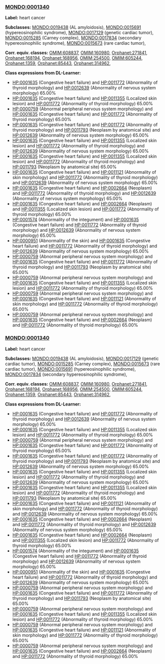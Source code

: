 
### [MONDO:0001340](http://purl.obolibrary.org/obo/MONDO_0001340)
**Label:** heart cancer

**Subclasses:** [MONDO:0019438](http://purl.obolibrary.org/obo/MONDO_0019438) (AL amyloidosis), [MONDO:0015691](http://purl.obolibrary.org/obo/MONDO_0015691) (hypereosinophilic syndrome), [MONDO:0017129](http://purl.obolibrary.org/obo/MONDO_0017129) (genetic cardiac tumor), [MONDO:0015285](http://purl.obolibrary.org/obo/MONDO_0015285) (Carney complex), [MONDO:0017834](http://purl.obolibrary.org/obo/MONDO_0017834) (secondary hypereosinophilic syndrome), [MONDO:0015673](http://purl.obolibrary.org/obo/MONDO_0015673) (rare cardiac tumor), 

**Corr. equiv. classes:** [OMIM:608837](http://purl.obolibrary.org/obo/OMIM_608837), [OMIM:160980](http://purl.obolibrary.org/obo/OMIM_160980), [Orphanet:271841](http://www.orpha.net/ORDO/Orphanet_271841), [Orphanet:168194](http://www.orpha.net/ORDO/Orphanet_168194), [Orphanet:168956](http://www.orpha.net/ORDO/Orphanet_168956), [OMIM:254500](http://purl.obolibrary.org/obo/OMIM_254500), [OMIM:605244](http://purl.obolibrary.org/obo/OMIM_605244), [Orphanet:1359](http://www.orpha.net/ORDO/Orphanet_1359), [Orphanet:85443](http://www.orpha.net/ORDO/Orphanet_85443), [Orphanet:314962](http://www.orpha.net/ORDO/Orphanet_314962), 

**Class expressions from DL-Learner:**

- [HP:0001635](http://purl.obolibrary.org/obo/HP_0001635) (Congestive heart failure) and [HP:0011772](http://purl.obolibrary.org/obo/HP_0011772) (Abnormality of thyroid morphology) and [HP:0012639](http://purl.obolibrary.org/obo/HP_0012639) (Abnormality of nervous system morphology) 65.00%
- [HP:0001635](http://purl.obolibrary.org/obo/HP_0001635) (Congestive heart failure) and [HP:0011355](http://purl.obolibrary.org/obo/HP_0011355) (Localized skin lesion) and [HP:0011772](http://purl.obolibrary.org/obo/HP_0011772) (Abnormality of thyroid morphology) 65.00%
- [HP:0000759](http://purl.obolibrary.org/obo/HP_0000759) (Abnormal peripheral nervous system morphology) and [HP:0001635](http://purl.obolibrary.org/obo/HP_0001635) (Congestive heart failure) and [HP:0011772](http://purl.obolibrary.org/obo/HP_0011772) (Abnormality of thyroid morphology) 65.00%
- [HP:0001635](http://purl.obolibrary.org/obo/HP_0001635) (Congestive heart failure) and [HP:0011772](http://purl.obolibrary.org/obo/HP_0011772) (Abnormality of thyroid morphology) and [HP:0011793](http://purl.obolibrary.org/obo/HP_0011793) (Neoplasm by anatomical site) and [HP:0012639](http://purl.obolibrary.org/obo/HP_0012639) (Abnormality of nervous system morphology) 65.00%
- [HP:0001635](http://purl.obolibrary.org/obo/HP_0001635) (Congestive heart failure) and [HP:0011355](http://purl.obolibrary.org/obo/HP_0011355) (Localized skin lesion) and [HP:0011772](http://purl.obolibrary.org/obo/HP_0011772) (Abnormality of thyroid morphology) and [HP:0012639](http://purl.obolibrary.org/obo/HP_0012639) (Abnormality of nervous system morphology) 65.00%
- [HP:0001635](http://purl.obolibrary.org/obo/HP_0001635) (Congestive heart failure) and [HP:0011355](http://purl.obolibrary.org/obo/HP_0011355) (Localized skin lesion) and [HP:0011772](http://purl.obolibrary.org/obo/HP_0011772) (Abnormality of thyroid morphology) and [HP:0011793](http://purl.obolibrary.org/obo/HP_0011793) (Neoplasm by anatomical site) 65.00%
- [HP:0001635](http://purl.obolibrary.org/obo/HP_0001635) (Congestive heart failure) and [HP:0011121](http://purl.obolibrary.org/obo/HP_0011121) (Abnormality of skin morphology) and [HP:0011772](http://purl.obolibrary.org/obo/HP_0011772) (Abnormality of thyroid morphology) and [HP:0012639](http://purl.obolibrary.org/obo/HP_0012639) (Abnormality of nervous system morphology) 65.00%
- [HP:0001635](http://purl.obolibrary.org/obo/HP_0001635) (Congestive heart failure) and [HP:0002664](http://purl.obolibrary.org/obo/HP_0002664) (Neoplasm) and [HP:0011772](http://purl.obolibrary.org/obo/HP_0011772) (Abnormality of thyroid morphology) and [HP:0012639](http://purl.obolibrary.org/obo/HP_0012639) (Abnormality of nervous system morphology) 65.00%
- [HP:0001635](http://purl.obolibrary.org/obo/HP_0001635) (Congestive heart failure) and [HP:0002664](http://purl.obolibrary.org/obo/HP_0002664) (Neoplasm) and [HP:0011355](http://purl.obolibrary.org/obo/HP_0011355) (Localized skin lesion) and [HP:0011772](http://purl.obolibrary.org/obo/HP_0011772) (Abnormality of thyroid morphology) 65.00%
- [HP:0001574](http://purl.obolibrary.org/obo/HP_0001574) (Abnormality of the integument) and [HP:0001635](http://purl.obolibrary.org/obo/HP_0001635) (Congestive heart failure) and [HP:0011772](http://purl.obolibrary.org/obo/HP_0011772) (Abnormality of thyroid morphology) and [HP:0012639](http://purl.obolibrary.org/obo/HP_0012639) (Abnormality of nervous system morphology) 65.00%
- [HP:0000951](http://purl.obolibrary.org/obo/HP_0000951) (Abnormality of the skin) and [HP:0001635](http://purl.obolibrary.org/obo/HP_0001635) (Congestive heart failure) and [HP:0011772](http://purl.obolibrary.org/obo/HP_0011772) (Abnormality of thyroid morphology) and [HP:0012639](http://purl.obolibrary.org/obo/HP_0012639) (Abnormality of nervous system morphology) 65.00%
- [HP:0000759](http://purl.obolibrary.org/obo/HP_0000759) (Abnormal peripheral nervous system morphology) and [HP:0001635](http://purl.obolibrary.org/obo/HP_0001635) (Congestive heart failure) and [HP:0011772](http://purl.obolibrary.org/obo/HP_0011772) (Abnormality of thyroid morphology) and [HP:0011793](http://purl.obolibrary.org/obo/HP_0011793) (Neoplasm by anatomical site) 65.00%
- [HP:0000759](http://purl.obolibrary.org/obo/HP_0000759) (Abnormal peripheral nervous system morphology) and [HP:0001635](http://purl.obolibrary.org/obo/HP_0001635) (Congestive heart failure) and [HP:0011355](http://purl.obolibrary.org/obo/HP_0011355) (Localized skin lesion) and [HP:0011772](http://purl.obolibrary.org/obo/HP_0011772) (Abnormality of thyroid morphology) 65.00%
- [HP:0000759](http://purl.obolibrary.org/obo/HP_0000759) (Abnormal peripheral nervous system morphology) and [HP:0001635](http://purl.obolibrary.org/obo/HP_0001635) (Congestive heart failure) and [HP:0011121](http://purl.obolibrary.org/obo/HP_0011121) (Abnormality of skin morphology) and [HP:0011772](http://purl.obolibrary.org/obo/HP_0011772) (Abnormality of thyroid morphology) 65.00%
- [HP:0000759](http://purl.obolibrary.org/obo/HP_0000759) (Abnormal peripheral nervous system morphology) and [HP:0001635](http://purl.obolibrary.org/obo/HP_0001635) (Congestive heart failure) and [HP:0002664](http://purl.obolibrary.org/obo/HP_0002664) (Neoplasm) and [HP:0011772](http://purl.obolibrary.org/obo/HP_0011772) (Abnormality of thyroid morphology) 65.00%



### [MONDO:0001340](http://purl.obolibrary.org/obo/MONDO_0001340)
**Label:** heart cancer

**Subclasses:** [MONDO:0019438](http://purl.obolibrary.org/obo/MONDO_0019438) (AL amyloidosis), [MONDO:0017129](http://purl.obolibrary.org/obo/MONDO_0017129) (genetic cardiac tumor), [MONDO:0015285](http://purl.obolibrary.org/obo/MONDO_0015285) (Carney complex), [MONDO:0015673](http://purl.obolibrary.org/obo/MONDO_0015673) (rare cardiac tumor), [MONDO:0015691](http://purl.obolibrary.org/obo/MONDO_0015691) (hypereosinophilic syndrome), [MONDO:0017834](http://purl.obolibrary.org/obo/MONDO_0017834) (secondary hypereosinophilic syndrome), 

**Corr. equiv. classes:** [OMIM:608837](http://purl.obolibrary.org/obo/OMIM_608837), [OMIM:160980](http://purl.obolibrary.org/obo/OMIM_160980), [Orphanet:271841](http://www.orpha.net/ORDO/Orphanet_271841), [Orphanet:168194](http://www.orpha.net/ORDO/Orphanet_168194), [Orphanet:168956](http://www.orpha.net/ORDO/Orphanet_168956), [OMIM:254500](http://purl.obolibrary.org/obo/OMIM_254500), [OMIM:605244](http://purl.obolibrary.org/obo/OMIM_605244), [Orphanet:1359](http://www.orpha.net/ORDO/Orphanet_1359), [Orphanet:85443](http://www.orpha.net/ORDO/Orphanet_85443), [Orphanet:314962](http://www.orpha.net/ORDO/Orphanet_314962), 

**Class expressions from DL-Learner:**

- [HP:0001635](http://purl.obolibrary.org/obo/HP_0001635) (Congestive heart failure) and [HP:0011772](http://purl.obolibrary.org/obo/HP_0011772) (Abnormality of thyroid morphology) and [HP:0012639](http://purl.obolibrary.org/obo/HP_0012639) (Abnormality of nervous system morphology) 65.00%
- [HP:0001635](http://purl.obolibrary.org/obo/HP_0001635) (Congestive heart failure) and [HP:0011355](http://purl.obolibrary.org/obo/HP_0011355) (Localized skin lesion) and [HP:0011772](http://purl.obolibrary.org/obo/HP_0011772) (Abnormality of thyroid morphology) 65.00%
- [HP:0000759](http://purl.obolibrary.org/obo/HP_0000759) (Abnormal peripheral nervous system morphology) and [HP:0001635](http://purl.obolibrary.org/obo/HP_0001635) (Congestive heart failure) and [HP:0011772](http://purl.obolibrary.org/obo/HP_0011772) (Abnormality of thyroid morphology) 65.00%
- [HP:0001635](http://purl.obolibrary.org/obo/HP_0001635) (Congestive heart failure) and [HP:0011772](http://purl.obolibrary.org/obo/HP_0011772) (Abnormality of thyroid morphology) and [HP:0011793](http://purl.obolibrary.org/obo/HP_0011793) (Neoplasm by anatomical site) and [HP:0012639](http://purl.obolibrary.org/obo/HP_0012639) (Abnormality of nervous system morphology) 65.00%
- [HP:0001635](http://purl.obolibrary.org/obo/HP_0001635) (Congestive heart failure) and [HP:0011355](http://purl.obolibrary.org/obo/HP_0011355) (Localized skin lesion) and [HP:0011772](http://purl.obolibrary.org/obo/HP_0011772) (Abnormality of thyroid morphology) and [HP:0012639](http://purl.obolibrary.org/obo/HP_0012639) (Abnormality of nervous system morphology) 65.00%
- [HP:0001635](http://purl.obolibrary.org/obo/HP_0001635) (Congestive heart failure) and [HP:0011355](http://purl.obolibrary.org/obo/HP_0011355) (Localized skin lesion) and [HP:0011772](http://purl.obolibrary.org/obo/HP_0011772) (Abnormality of thyroid morphology) and [HP:0011793](http://purl.obolibrary.org/obo/HP_0011793) (Neoplasm by anatomical site) 65.00%
- [HP:0001635](http://purl.obolibrary.org/obo/HP_0001635) (Congestive heart failure) and [HP:0011121](http://purl.obolibrary.org/obo/HP_0011121) (Abnormality of skin morphology) and [HP:0011772](http://purl.obolibrary.org/obo/HP_0011772) (Abnormality of thyroid morphology) and [HP:0012639](http://purl.obolibrary.org/obo/HP_0012639) (Abnormality of nervous system morphology) 65.00%
- [HP:0001635](http://purl.obolibrary.org/obo/HP_0001635) (Congestive heart failure) and [HP:0002664](http://purl.obolibrary.org/obo/HP_0002664) (Neoplasm) and [HP:0011772](http://purl.obolibrary.org/obo/HP_0011772) (Abnormality of thyroid morphology) and [HP:0012639](http://purl.obolibrary.org/obo/HP_0012639) (Abnormality of nervous system morphology) 65.00%
- [HP:0001635](http://purl.obolibrary.org/obo/HP_0001635) (Congestive heart failure) and [HP:0002664](http://purl.obolibrary.org/obo/HP_0002664) (Neoplasm) and [HP:0011355](http://purl.obolibrary.org/obo/HP_0011355) (Localized skin lesion) and [HP:0011772](http://purl.obolibrary.org/obo/HP_0011772) (Abnormality of thyroid morphology) 65.00%
- [HP:0001574](http://purl.obolibrary.org/obo/HP_0001574) (Abnormality of the integument) and [HP:0001635](http://purl.obolibrary.org/obo/HP_0001635) (Congestive heart failure) and [HP:0011772](http://purl.obolibrary.org/obo/HP_0011772) (Abnormality of thyroid morphology) and [HP:0012639](http://purl.obolibrary.org/obo/HP_0012639) (Abnormality of nervous system morphology) 65.00%
- [HP:0000951](http://purl.obolibrary.org/obo/HP_0000951) (Abnormality of the skin) and [HP:0001635](http://purl.obolibrary.org/obo/HP_0001635) (Congestive heart failure) and [HP:0011772](http://purl.obolibrary.org/obo/HP_0011772) (Abnormality of thyroid morphology) and [HP:0012639](http://purl.obolibrary.org/obo/HP_0012639) (Abnormality of nervous system morphology) 65.00%
- [HP:0000759](http://purl.obolibrary.org/obo/HP_0000759) (Abnormal peripheral nervous system morphology) and [HP:0001635](http://purl.obolibrary.org/obo/HP_0001635) (Congestive heart failure) and [HP:0011772](http://purl.obolibrary.org/obo/HP_0011772) (Abnormality of thyroid morphology) and [HP:0011793](http://purl.obolibrary.org/obo/HP_0011793) (Neoplasm by anatomical site) 65.00%
- [HP:0000759](http://purl.obolibrary.org/obo/HP_0000759) (Abnormal peripheral nervous system morphology) and [HP:0001635](http://purl.obolibrary.org/obo/HP_0001635) (Congestive heart failure) and [HP:0011355](http://purl.obolibrary.org/obo/HP_0011355) (Localized skin lesion) and [HP:0011772](http://purl.obolibrary.org/obo/HP_0011772) (Abnormality of thyroid morphology) 65.00%
- [HP:0000759](http://purl.obolibrary.org/obo/HP_0000759) (Abnormal peripheral nervous system morphology) and [HP:0001635](http://purl.obolibrary.org/obo/HP_0001635) (Congestive heart failure) and [HP:0011121](http://purl.obolibrary.org/obo/HP_0011121) (Abnormality of skin morphology) and [HP:0011772](http://purl.obolibrary.org/obo/HP_0011772) (Abnormality of thyroid morphology) 65.00%
- [HP:0000759](http://purl.obolibrary.org/obo/HP_0000759) (Abnormal peripheral nervous system morphology) and [HP:0001635](http://purl.obolibrary.org/obo/HP_0001635) (Congestive heart failure) and [HP:0002664](http://purl.obolibrary.org/obo/HP_0002664) (Neoplasm) and [HP:0011772](http://purl.obolibrary.org/obo/HP_0011772) (Abnormality of thyroid morphology) 65.00%



